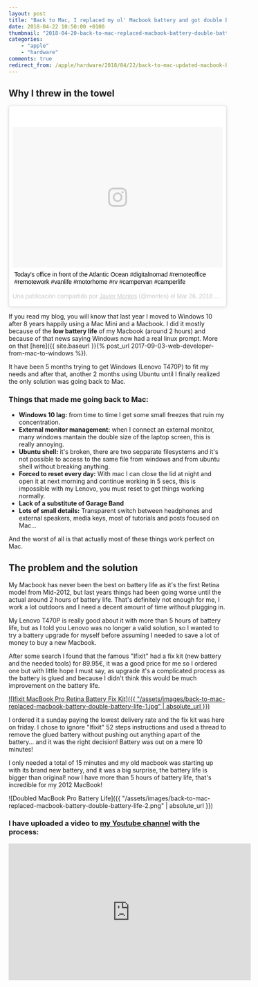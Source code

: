 ```yaml
---
layout: post
title: "Back to Mac, I replaced my ol' Macbook battery and got double battery life"
date: 2018-04-22 10:50:00 +0100
thumbnail: "2018-04-20-back-to-mac-replaced-macbook-battery-double-battery-life-thumbnail.jpg"
categories:
    - "apple"
    - "hardware"
comments: true
redirect_from: /apple/hardware/2018/04/22/back-to-mac-updated-macbook-battery-double-battery-life.htm
---
```


## Why I threw in the towel

<blockquote class="instagram-media" data-instgrm-captioned data-instgrm-permalink="https://www.instagram.com/p/BgyW4psA4CV/" data-instgrm-version="8" style=" background:#FFF; border:0; border-radius:3px; box-shadow:0 0 1px 0 rgba(0,0,0,0.5),0 1px 10px 0 rgba(0,0,0,0.15); margin: 1px; max-width:658px; padding:0; width:99.375%; width:-webkit-calc(100% - 2px); width:calc(100% - 2px);"><div style="padding:8px;"> <div style=" background:#F8F8F8; line-height:0; margin-top:40px; padding:33.33333333333333% 0; text-align:center; width:100%;"> <div style=" background:url(data:image/png;base64,iVBORw0KGgoAAAANSUhEUgAAACwAAAAsCAMAAAApWqozAAAABGdBTUEAALGPC/xhBQAAAAFzUkdCAK7OHOkAAAAMUExURczMzPf399fX1+bm5mzY9AMAAADiSURBVDjLvZXbEsMgCES5/P8/t9FuRVCRmU73JWlzosgSIIZURCjo/ad+EQJJB4Hv8BFt+IDpQoCx1wjOSBFhh2XssxEIYn3ulI/6MNReE07UIWJEv8UEOWDS88LY97kqyTliJKKtuYBbruAyVh5wOHiXmpi5we58Ek028czwyuQdLKPG1Bkb4NnM+VeAnfHqn1k4+GPT6uGQcvu2h2OVuIf/gWUFyy8OWEpdyZSa3aVCqpVoVvzZZ2VTnn2wU8qzVjDDetO90GSy9mVLqtgYSy231MxrY6I2gGqjrTY0L8fxCxfCBbhWrsYYAAAAAElFTkSuQmCC); display:block; height:44px; margin:0 auto -44px; position:relative; top:-22px; width:44px;"></div></div> <p style=" margin:8px 0 0 0; padding:0 4px;"> <a href="https://www.instagram.com/p/BgyW4psA4CV/" style=" color:#000; font-family:Arial,sans-serif; font-size:14px; font-style:normal; font-weight:normal; line-height:17px; text-decoration:none; word-wrap:break-word;" target="_blank">Today&#39;s office in front of the Atlantic Ocean #digitalnomad #remoteoffice #remotework #vanlife #motorhome #rv #campervan #camperlife</a></p> <p style=" color:#c9c8cd; font-family:Arial,sans-serif; font-size:14px; line-height:17px; margin-bottom:0; margin-top:8px; overflow:hidden; padding:8px 0 7px; text-align:center; text-overflow:ellipsis; white-space:nowrap;">Una publicación compartida por <a href="https://www.instagram.com/montes/" style=" color:#c9c8cd; font-family:Arial,sans-serif; font-size:14px; font-style:normal; font-weight:normal; line-height:17px;" target="_blank"> Javier Montes</a> (@montes) el <time style=" font-family:Arial,sans-serif; font-size:14px; line-height:17px;" datetime="2018-03-26T12:42:51+00:00">Mar 26, 2018 at 5:42 PDT</time></p></div></blockquote> <script async defer src="//www.instagram.com/embed.js"></script>

If you read my blog, you will know that last year I moved to Windows 10 after 8 years happily using a Mac Mini and a Macbook. I did it mostly because of the **low battery life** of my Macbook (around 2 hours) and because of that news saying Windows now had a real linux prompt. More on that [here]({{ site.baseurl }}{% post_url 2017-09-03-web-developer-from-mac-to-windows %}).

It have been 5 months trying to get Windows (Lenovo T470P) to fit my needs and after that, another 2 months using Ubuntu until I finally realized the only solution was going back to Mac.

### Things that made me going back to Mac:

- **Windows 10 lag:** from time to time I get some small freezes that ruin my concentration.
- **External monitor management:** when I connect an external monitor, many windows mantain the double size of the laptop screen, this is really annoying.
- **Ubuntu shell:** it's broken, there are two sepparate filesystems and it's not possible to access to the same file from windows and from ubuntu shell without breaking anything.
- **Forced to reset every day:** With mac I can close the lid at night and open it at next morning and continue working in 5 secs, this is impossible with my Lenovo, you must reset to get things working normally.
- **Lack of a substitute of Garage Band**
- **Lots of small details:** Transparent switch between headphones and external speakers, media keys, most of tutorials and posts focused on Mac...

And the worst of all is that actually most of these things work perfect on Mac.

## The problem and the solution

My Macbook has never been the best on battery life as it's the first Retina model from Mid-2012, but last years things had been going worse until the actual around 2 hours of battery life. That's definitely not enough for me, I work a lot outdoors and I need a decent amount of time without plugging in.

My Lenovo T470P is really good about it with more than 5 hours of battery life, but as I told you Lenovo was no longer a valid solution, so I wanted to try a battery upgrade for myself before assuming I needed to save a lot of money to buy a new Macbook.

After some search I found that the famous "Ifixit" had a fix kit (new battery and the needed tools) for 89.95€, it was a good price for me so I ordered one but with little hope I must say, as upgrade it's a complicated process as the battery is glued and because I didn't think this would be much improvement on the battery life.


[![Ifixit MacBook Pro Retina Battery Fix Kit]({{ "/assets/images/back-to-mac-replaced-macbook-battery-double-battery-life-1.jpg" | absolute_url }})](https://eustore.ifixit.com/en/Parts/MacBook-Parts/Macbook-Pro/15/Retina/Early-2013/MacBook-Pro-15-Retina-Mid-2012-Early-2013-Battery-New.html)

I ordered it a sunday paying the lowest delivery rate and the fix kit was here on friday. I chose to ignore "Ifixit" 52 steps instructions and used a thread to remove the glued battery without pushing out anything apart of the battery... and it was the right decision! Battery was out on a mere 10 minutes!

I only needed a total of 15 minutes and my old macbook was starting up with its brand new battery, and it was a big surprise, the battery life is bigger than original! now I have more than 5 hours of battery life, that's incredible for my 2012 MacBook!

![Doubled MacBook Pro Battery Life]({{ "/assets/images/back-to-mac-replaced-macbook-battery-double-battery-life-2.png" | absolute_url }})

### I have uploaded a video to [my Youtube channel](https://www.youtube.com/channel/UCmPFJ4kCzhK38iBMq6Y2nlw) with the process:

<iframe width="560" height="315" src="https://www.youtube-nocookie.com/embed/M0xE2tw_3Vg" frameborder="0" allow="autoplay; encrypted-media" allowfullscreen></iframe>















